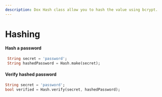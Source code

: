 ```yaml
---
description: Dox Hash class allow you to hash the value using bcrypt.
---
```


# Hashing

#### Hash a password&#x20;

```dart
 String secret = 'password';
 String hashedPassword = Hash.make(secret);
```

#### Verify hashed password

```dart
String secret = 'password';
bool verified = Hash.verify(secret, hashedPassword);
```

